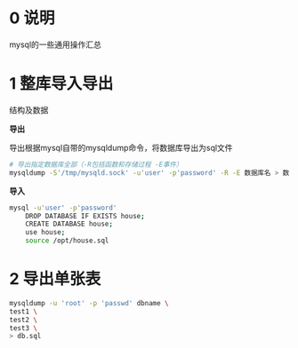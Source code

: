 # 0 说明

mysql的一些通用操作汇总

# 1 整库导入导出

结构及数据

**导出**

导出根据mysql自带的mysqldump命令，将数据库导出为sql文件

```sh
# 导出指定数据库全部（-R包括函数和存储过程 -E事件）
mysqldump -S'/tmp/mysqld.sock' -u'user' -p'password' -R -E 数据库名 > 数据库名.sql
```

**导入**

```sh
mysql -u'user' -p'password'
    DROP DATABASE IF EXISTS house;
    CREATE DATABASE house;
    use house;
    source /opt/house.sql
```

# 2 导出单张表

```sh
mysqldump -u 'root' -p 'passwd' dbname \
test1 \
test2 \
test3 \
> db.sql
```

